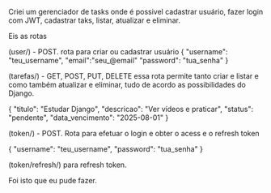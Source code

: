 Criei um gerenciador de tasks onde é possivel cadastrar usuário, fazer login com JWT, cadastrar taks, listar, atualizar e eliminar.

Eis as rotas 

(user/) - POST. rota para criar ou cadastrar usuário
   {
  "username": "teu_username",
  "email":"seu_@email"
  "password": "tua_senha"
}

(tarefas/) - GET, POST, PUT, DELETE essa rota permite tanto criar e listar e como também atualizar e eliminar, tudo de acordo as possibilidades do Django.

  {
  "titulo": "Estudar Django",
  "descricao": "Ver vídeos e praticar",
  "status": "pendente",
  "data_vencimento": "2025-08-01"
}


(token/) - POST. Rota para efetuar o login e obter o acess e o refresh token 

  {
  "username": "teu_username",
  "password": "tua_senha"
}

(token/refresh/) para refresh token.

Foi isto que eu pude fazer.